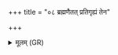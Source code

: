 +++
title = "०८ ब्रह्मणैतत् प्रतिगृह्यं तेन"

+++
<details><summary>मूलम् (GR)</summary>

ब्रह्मणैतत् प्रतिगृह्यं  
तेन तत् कृणुते शिवम् ।  
आर्कात् प्रमुच्यते पाशात्  
तेन दाता वि पश्यति ॥
</details>